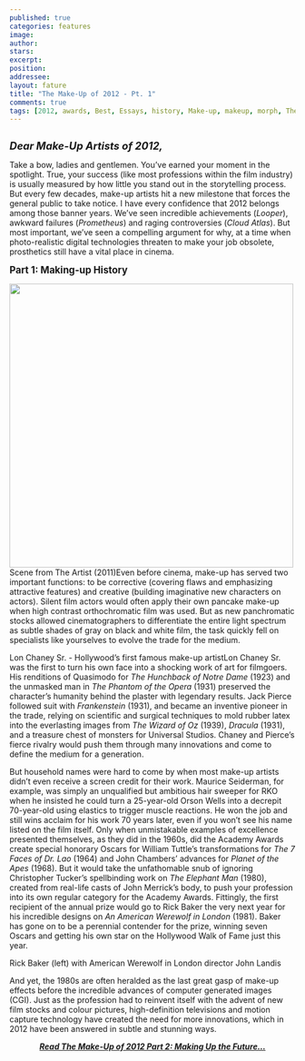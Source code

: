```yaml
---
published: true
categories: features
image:
author: 
stars: 
excerpt: 
position: 
addressee: 
layout: fature
title: "The Make-Up of 2012 - Pt. 1"
comments: true
tags: [2012, awards, Best, Essays, history, Make-up, makeup, morph, The Make-Up of 2012, worst]
---
```

<div><p><span class="full-image-block ssNonEditable"><a href="/letters/2012/12/12/the-make-up-of-2012-pt-1.html"><img src="http://static.squarespace.com/static/5005f6bcc4aa41161b33e89e/5329cf1fe4b07c068ebf74de/5329cf1fe4b07c068ebf775c/1355347765723/MakeUo%20of%202012.jpg" alt="" /></a></span></p>
<p><em><strong style="font-size:130%;">Dear Make-Up Artists of 2012,</strong></em></p>
<p>Take a bow, ladies and gentlemen. You&rsquo;ve earned your moment in the spotlight. True, your success (like most professions within the film industry) is usually measured by how little you stand out in the storytelling process. But every few decades, make-up artists hit a new milestone that forces the general public to take notice. I have every confidence that 2012 belongs among those banner years. We&rsquo;ve seen incredible achievements (<em>Looper</em>), awkward failures (<em>Prometheus</em>) and raging controversies (<em>Cloud Atlas</em>). But most important, we&rsquo;ve seen a compelling argument for why, at a time when photo-realistic digital technologies threaten to make your job obsolete, prosthetics still have a vital place in cinema.</p>
<p><strong style="font-size:120%;">Part 1: Making-up History</strong></p>
<p><span class="full-image-inline ssNonEditable"><img style="width:500px;" src="http://static.squarespace.com/static/5005f6bcc4aa41161b33e89e/5329cf1fe4b07c068ebf74de/5329cf20e4b07c068ebf7c56/1355496887092/The%20Artist%202011B.jpg" alt="" /><span class="thumbnail-caption" style="width:500px;">Scene from The Artist (2011)</span></span>Even before cinema, make-up has served two important functions: to be corrective (covering flaws and emphasizing attractive features) and creative (building imaginative new characters on actors). Silent film actors would often apply their own pancake make-up when high contrast orthochromatic film was used. But as new panchromatic stocks allowed cinematographers to differentiate the entire light spectrum as subtle shades of gray on black and white film, the task quickly fell on specialists like yourselves to evolve the trade for the medium.&nbsp;</p>
<p><span class="full-image-float-right ssNonEditable"><img src="http://static.squarespace.com/static/5005f6bcc4aa41161b33e89e/5329cf1fe4b07c068ebf74de/5329cf20e4b07c068ebf7c57/1355494692087/Lon%20Chaney%20Sr%20copy.jpg" alt="" /><span class="thumbnail-caption" style="width:299px;">Lon Chaney Sr. - Hollywood&#8217;s first famous make-up artist</span></span>Lon Chaney Sr. was the first to turn his own face into a shocking work of art for filmgoers. His renditions of Quasimodo for <em>The Hunchback of Notre Dame</em> (1923) and the unmasked man in <em>The Phantom of the Opera</em> (1931) preserved the character&rsquo;s humanity behind the plaster with legendary results. Jack Pierce followed suit with <em>Frankenstein</em> (1931), and became an inventive pioneer in the trade, relying on scientific and surgical techniques to mold rubber latex into the everlasting images from <em>The Wizard of Oz</em> (1939), <em>Dracula</em> (1931), and a treasure chest of monsters for Universal Studios. Chaney and Pierce&rsquo;s fierce rivalry would push them through many innovations and come to define the medium for a generation.</p>
<p>But household names were hard to come by when most make-up artists didn&rsquo;t even receive a screen credit for their work. Maurice Seiderman, for example, was simply an unqualified but ambitious hair sweeper for RKO when he insisted he could turn a 25-year-old Orson Wells into a decrepit 70-year-old using elastics to trigger muscle reactions. He won the job and still wins acclaim for his work 70 years later, even if you won&rsquo;t see his name listed on the film itself. Only when unmistakable examples of excellence presented themselves, as they did in the 1960s, did the Academy Awards create special honorary Oscars for William Tuttle&rsquo;s transformations for <em>The 7 Faces of Dr. Lao </em>(1964) and John Chambers&rsquo; advances for <em>Planet of the Apes</em> (1968). But it would take the unfathomable snub of ignoring Christopher Tucker&rsquo;s spellbinding work on <em>The Elephant Man</em> (1980), created from real-life casts of John Merrick&rsquo;s body, to push your profession into its own regular category for the Academy Awards. Fittingly, the first recipient of the annual prize would go to Rick Baker the very next year for his incredible designs on <em>An American Werewolf in London</em> (1981). Baker has gone on to be a perennial contender for the prize, winning seven Oscars and getting his own star on the Hollywood Walk of Fame just this year.</p>
<p><span class="full-image-block ssNonEditable"><img src="http://static.squarespace.com/static/5005f6bcc4aa41161b33e89e/5329cf1fe4b07c068ebf74de/5329cf20e4b07c068ebf7c58/1355494251034/Rick%20Baker%20Werewolf.jpg" alt="" /><span class="thumbnail-caption" style="width:620px;">Rick Baker (left) with American Werewolf in London director John Landis</span></span></p>
<p>And yet, the 1980s are often heralded as the last great gasp of make-up effects before the incredible advances of computer generated images (CGI). Just as the profession had to reinvent itself with the advent of new film stocks and colour pictures, high-definition televisions and motion capture technology have created the need for more innovations, which in 2012 have been answered in subtle and stunning ways.</p>
<p style="text-align:center;"><a href="/letters/2012/12/13/the-make-up-of-2012-pt-2.html"><strong><em>Read The Make-Up of 2012 Part 2: Making Up the Future&#8230;</em></strong></a></p></div>
